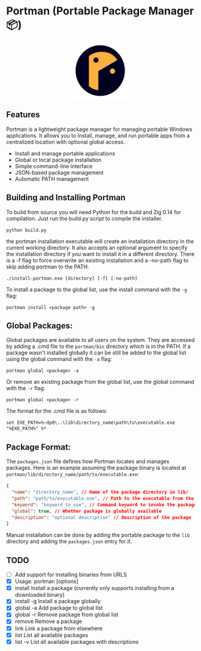 # Portman (Portable Package Manager📦)

<img style="display: block; margin: 0 auto;" src="portman.png" alt="Portman Logo" width="150"/>

## Features

Portman is a lightweight package manager for managing portable Windows applications. It allows you to install, manage, and run portable apps from a centralized location with optional global access.

- Install and manage portable applications
- Global or local package installation
- Simple command-line interface
- JSON-based package management
- Automatic PATH management

## Building and Installing Portman

To build from source you will need Python for the build and Zig 0.14 for compilation. Just run the build.py script to compile the installer.

```
python build.py
```

the portman installation executable will create an installation directory in the current working directory. It also accepts an optional argument to specify the installation directory if you want to install it in a different directory. There is a -f flag to force overwrite an existing installation and a -no-path flag to skip adding portman to the PATH.

```
./install-portman.exe [directory] [-f] [-no-path]
```

To install a package to the global list, use the install command with the `-g` flag:

```
portman install <package path> -g
```

## Global Packages:

Global packages are available to all users on the system. They are accessed by adding a .cmd file to the `portman/bin` directory which is in the PATH.
If a package wasn't installed globally it can be still be added to the global list using the global command with the `-a` flag:

```
portman global <package> -a
```

Or remove an existing package from the global list, use the global command with the `-r` flag:

```
portman global <package> -r
```

The format for the .cmd file is as follows:

```
set EXE_PATH=%~dp0\..\lib\directory_name\path\to\executable.exe
"%EXE_PATH%" %*
```

## Package Format:

The `packages.json` file defines how Portman locates and manages packages. Here is an example assuming the package binary is located at `portman/lib/directory_name/path/to/executable.exe`:

```json
{
  "name": "directory_name", // Name of the package directory in lib/
  "path": "path/to/executable.exe", // Path to the executable from the lib/directory_name directory
  "keyword": "keyword_to_use", // Command keyword to invoke the package
  "global": true, // Whether package is globally available
  "description": "optional description" // Description of the package
}
```

Manual installation can be done by adding the portable package to the `lib` directory and adding the `packages.json` entry for it.

## TODO

- [ ] Add support for installing binaries from URLS
- [x] Usage: portman <command> [options]
- [x] install <package> Install a package (currently only supports installing from a downloaded binary)
- [x] install <package> -g Install a package globally
- [x] global <package> -a Add package to global list
- [x] global <package> -r Remove package from global list
- [x] remove <package> Remove a package
- [x] link <path> Link a package from elsewhere
- [x] list List all available packages
- [x] list -v List all available packages with descriptions
